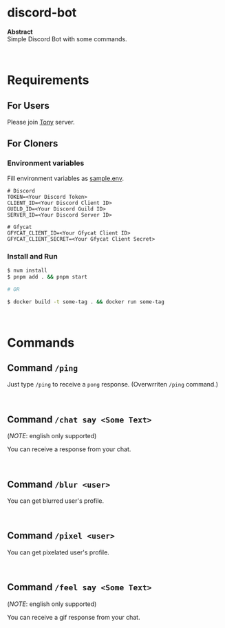 # discord-bot

**Abstract**  
Simple Discord Bot with some commands.

<br/>

# Requirements

## For Users

Please join [Tony](https://discord.gg/3C8j2AZE) server.

## For Cloners

### Environment variables

Fill environment variables as [sample.env](./sample.env).

```
# Discord
TOKEN=<Your Discord Token>
CLIENT_ID=<Your Discord Client ID>
GUILD_ID=<Your Discord Guild ID>
SERVER_ID=<Your Discord Server ID>

# Gfycat
GFYCAT_CLIENT_ID=<Your Gfycat Client ID>
GFYCAT_CLIENT_SECRET=<Your Gfycat Client Secret>
```

### Install and Run

```bash
$ nvm install
$ pnpm add . && pnpm start

# OR

$ docker build -t some-tag . && docker run some-tag
```

<br/>

# Commands

## Command `/ping`

Just type `/ping` to receive a `pong` response. (Overwrriten `/ping` command.)

<br/>

## Command `/chat say <Some Text>`

(_NOTE_: english only supported)

You can receive a response from your chat.

<br/>

## Command `/blur <user>`

You can get blurred user's profile.

<br/>

## Command `/pixel <user>`

You can get pixelated user's profile.

<br/>

## Command `/feel say <Some Text>`

(_NOTE_: english only supported)

You can receive a gif response from your chat.
